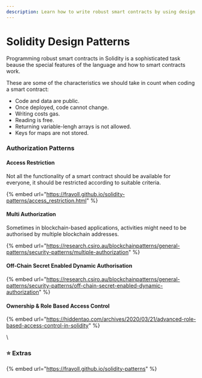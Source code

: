 ```yaml
---
description: Learn how to write robust smart contracts by using design patterns.
---
```


# Solidity Design Patterns

Programming robust smart contracts in Solidity is a sophisticated task beause the special features of the language and how to smart contracts work.

These are some of the characteristics we should take in count when coding a smart contract:

* Code and  data are public.
* Once deployed, code cannot change.
* Writing costs gas.
* Reading is free.&#x20;
* Returning variable-lengh arrays is not allowed.
* Keys for maps are not stored.

### Authorization Patterns

#### Access Restriction

Not all the functionality of a smart contract should be available for everyone, it should be restricted according to suitable criteria.

{% embed url="https://fravoll.github.io/solidity-patterns/access_restriction.html" %}

#### &#x20;Multi Authorization

Sometimes in blockchain-based applications, activities might need to be authorised by multiple blockchain addresses.&#x20;

{% embed url="https://research.csiro.au/blockchainpatterns/general-patterns/security-patterns/multiple-authorization" %}

#### Off-Chain Secret Enabled Dynamic Authorisation

{% embed url="https://research.csiro.au/blockchainpatterns/general-patterns/security-patterns/off-chain-secret-enabled-dynamic-authorization" %}

#### Ownership & Role Based Access Control

{% embed url="https://hiddentao.com/archives/2020/03/21/advanced-role-based-access-control-in-solidity" %}

\


### ⭐️ Extras&#x20;

{% embed url="https://fravoll.github.io/solidity-patterns" %}
